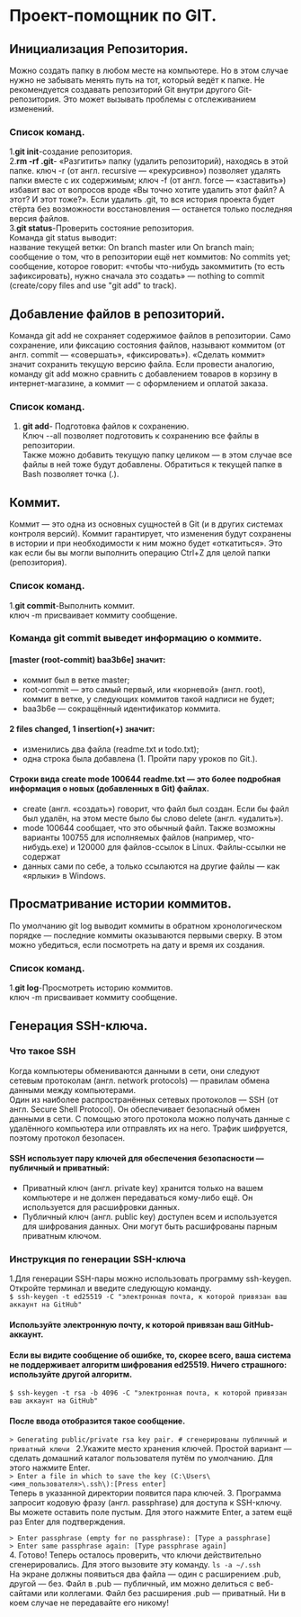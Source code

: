 # Проект-помощник по GIT.


## Инициализация Репозитория.<br>
Можно создать папку в любом месте на компьютере. Но в этом случае нужно не забывать менять путь на тот, который ведёт к папке. Не рекомендуется создавать репозиторий Git внутри другого Git-репозитория. Это может вызывать проблемы с отслеживанием изменений.

### Список команд.

1.**git init**-создание репозитория.<br>
2.**rm -rf .git**- «Разгитить» папку (удалить репозиторий), находясь в этой папке. ключ -r (от англ. recursive — «рекурсивно») позволяет удалять папки вместе с их содержимым;
ключ -f (от англ. force — «заставить») избавит вас от вопросов вроде «Вы точно хотите удалить этот файл? А этот? И этот тоже?». Если удалить .git, то вся история проекта будет стёрта без возможности восстановления — останется только последняя версия файлов.<br>
3.**git status**-Проверить состояние репозитория.<br>Команда git status выводит:<br>
название текущей ветки: On branch master или On branch main;<br>
сообщение о том, что в репозитории ещё нет коммитов: No commits yet;<br>
сообщение, которое говорит: «чтобы что-нибудь закоммитить (то есть зафиксировать), нужно сначала это создать» — nothing to commit (create/copy files and use "git add" to track).<br>


## Добавление файлов в репозиторий.<br>
Команда git add не сохраняет содержимое файлов в репозитории. Само сохранение, или фиксацию состояния файлов, называют коммитом (от англ. commit — «совершать», «фиксировать»). «Сделать коммит» значит сохранить текущую версию файла. 
Если провести аналогию, команду git add можно сравнить с добавлением товаров в корзину в интернет-магазине, а коммит — с оформлением и оплатой заказа.

### Список команд.

1. **git add**- Подготовка файлов к сохранению.<br>
Ключ --all позволяет подготовить к сохранению все файлы в репозитории.<br>
Также можно добавить текущую папку целиком — в этом случае все файлы в ней тоже будут добавлены. Обратиться к текущей папке в Bash позволяет точка (.).

## Коммит.<br>
Коммит — это одна из основных сущностей в Git (и в других системах контроля версий). Коммит гарантирует, что изменения будут сохранены в истории и при необходимости к ним можно будет «откатиться». Это как если бы вы могли выполнить операцию Ctrl+Z для целой папки (репозитория).

### Список команд.

1.**git commit**-Выполнить коммит.<br>
ключ -m присваивает коммиту сообщение.<br>


### Команда git commit выведет информацию о коммите.<br>
#### [master (root-commit) baa3b6e] значит:<br>
* коммит был в ветке master;<br>
* root-commit — это самый первый, или «корневой» (англ. root), коммит в ветке, у следующих коммитов такой надписи не будет;<br>
* baa3b6e — сокращённый идентификатор коммита.<br>
#### 2 files changed, 1 insertion(+) значит:<br>
* изменились два файла (readme.txt и todo.txt);<br>
* одна строка была добавлена (1. Пройти пару уроков по Git.).<br>
#### Строки вида create mode 100644 readme.txt — это более подробная информация о новых (добавленных в Git) файлах.<br>
* create (англ. «создать») говорит, что файл был создан. Если бы файл был удалён, на этом месте было бы слово delete (англ. «удалить»).<br>
* mode 100644 сообщает, что это обычный файл. Также возможны варианты 100755 для исполняемых файлов (например, что-нибудь.exe) и 120000 для файлов-ссылок в Linux. Файлы-ссылки не содержат<br>
 * данных сами по себе, а только ссылаются на другие файлы — как «ярлыки» в Windows.<br>

## Просматривание истории коммитов.<br>
По умолчанию git log выводит коммиты в обратном хронологическом порядке — последние коммиты оказываются первыми сверху. В этом можно убедиться, если посмотреть на дату и время их создания.

### Список команд.

1.**git log**-Просмотреть историю коммитов.<br>
ключ -m присваивает коммиту сообщение.<br>

## Генерация SSH-ключа.<br>

### Что такое SSH<br>
Когда компьютеры обмениваются данными в сети, они следуют сетевым протоколам (англ. network protocols) — правилам обмена данными между компьютерами.<br>
Один из наиболее распространённых сетевых протоколов — SSH (от англ. Secure Shell Protocol). Он обеспечивает безопасный обмен данными в сети. С помощью этого протокола можно получать данные с удалённого компьютера или отправлять их на него. Трафик шифруется, поэтому протокол безопасен.<br>
#### SSH использует пару ключей для обеспечения безопасности — публичный и приватный:<br>
* Приватный ключ (англ. private key) хранится только на вашем компьютере и не должен передаваться кому-либо ещё. Он используется для расшифровки данных.<br>
* Публичный ключ (англ. public key) доступен всем и используется для шифрования данных. Они могут быть расшифрованы парным приватным ключом.<br>

### Инструкция по генерации SSH-ключа<br>

1.Для генерации SSH-пары можно использовать программу ssh-keygen. Откройте терминал и введите следующую команду.<br>
```$ ssh-keygen -t ed25519 -C "электронная почта, к которой привязан ваш аккаунт на GitHub" ```<br>
#### Используйте электронную почту, к которой привязан ваш GitHub-аккаунт.

#### Если вы видите сообщение об ошибке, то, скорее всего, ваша система не поддерживает алгоритм шифрования ed25519. Ничего страшного: используйте другой алгоритм.

```$ ssh-keygen -t rsa -b 4096 -C "электронная почта, к которой привязан ваш аккаунт на GitHub"```

#### После ввода отобразится такое сообщение.

```> Generating public/private rsa key pair. # сгенерированы публичный и приватный ключи ```
2.Укажите место хранения ключей. Простой вариант — сделать домашний каталог пользователя путём по умолчанию. Для этого нажмите Enter.<br>
```> Enter a file in which to save the key (C:\Users\<имя_пользователя>\.ssh\):[Press enter]```<br>
 Теперь в указанной директории появится пара ключей.
3. Программа запросит кодовую фразу (англ. passphrase) для доступа к SSH-ключу. Вы можете оставить поле пустым. Для этого нажмите Enter, а затем ещё раз Enter для подтверждения.<br>

```> Enter passphrase (empty for no passphrase): [Type a passphrase]```<br>
```> Enter same passphrase again: [Type passphrase again] ```<br>
4. Готово! Теперь осталось проверить, что ключи действительно сгенерировались. Для этого вызовите эту команду.
```ls -a ~/.ssh```<br>
    На экране должны появиться два файла — один с расширением .pub, другой — без. Файл в .pub — публичный, им можно делиться с веб-сайтами или коллегами. Файл без расширения .pub — приватный. Ни в коем случае не передавайте его никому! 